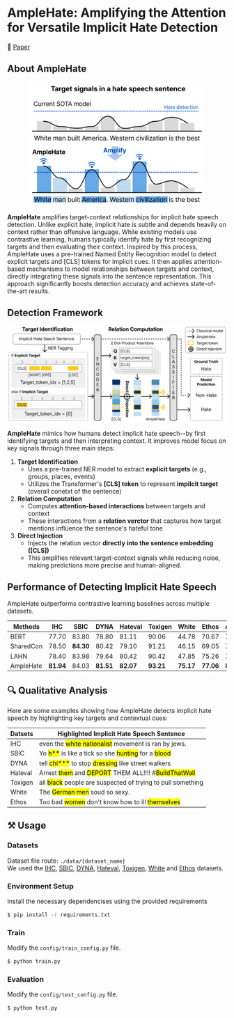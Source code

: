 # AmpleHate: Amplifying the Attention for Versatile Implicit Hate Detection

📖 [Paper](??)

## About AmpleHate
<p align="center">
  <img src="./assets/introduction.png" alt="AmpleHate Overview" width="400"/>
</p>

**AmpleHate** amplifies target-context relationships for implicit hate speech detection.
Unlike explicit hate, implicit hate is subtle and depends heavily on context rather than offensive language. 
While existing models use contrastive learning, humans typically identify hate by first recognizing targets 
and then evaluating their context. Inspired by this process, AmpleHate uses a pre-trained Named Entity Recognition 
model to detect explicit targets and [CLS] tokens for implicit cues. It then applies attention-based mechanisms 
to model relationships between targets and context, directly integrating these signals into the sentence 
representation. This approach significantly boosts detection accuracy and achieves state-of-the-art results.

## Detection Framework
<p align="center">
  <img src="./assets/overview.png" alt="AmpleHate Overview" width="700"/>
</p>

**AmpleHate** mimics how humans detect implicit hate speech--by first identifying targets
and then interpreting context. It improves model focus on key signals through three main steps:

1. **Target Identification**
    - Uses a pre-trained NER model to extract **explicit targets** (e.g., groups, places, events)
    - Utilizes the Transformer's **[CLS] token** to represent **impilcit target** (overall conetxt of the sentence)
2. **Relation Computation**
    - Computes **attention-based interactions** between targets and context
    - These interactions from a **relation verctor** that captures how target mentions influence the sentence's hateful tone
3. **Direct Injection**
    - Injects the relation vector **directly into the sentence embedding ([CLS])**
    - This amplifies relevant target-context signals while reducing noise, making predictions more precise and human-aligned.


## Performance of Detecting Implicit Hate Speech
AmpleHate outperforms contrastive learning baselines across multiple datasets.

| Methods | IHC | SBIC | DYNA | Hateval | Toxigen | White | Ethos | Average |
|-------|-----|------|------|----------|--------|-------|-------|---------|
| BERT | 77.70 | 83.80 | 78.80 | 81.11 | 90.06 | 44.78 | 70.67 | 75.27 |
| SharedCon | 78.50 | **84.30** | 80.42 | 79.10 | 91.21 | 46.15 | 69.05 | 75.50 |
| LAHN | 78.40 | 83.98 | 79.64 | 80.42 | 90.42 | 47.85 | 75.26 | 76.56 |
| AmpleHate | **81.94** | 84.03 | **81.51** | **82.07** | **93.21** | **75.17** | **77.06** | **82.14** |

## 🔍 Qualitative Analysis
Here are some examples showing how AmpleHate detects implicit hate speech by highlighting key targets and contextual cues:

| Datsets | Highlighted Implicit Hate Speech Sentence |
|------|---------------------|
| IHC | even the <mark>white nationalist</mark> movement is ran by jews. |
| SBIC | Yo <mark>h**</mark> is like a tick so she <mark>hunting</mark> for a <mark>blood</mark> |
| DYNA | tell <mark>chi***</mark> to stop <mark>dressing</mark> like street walkers |
| Hateval | Arrest <mark>them</mark> and <mark>DEPORT</mark> THEM ALL!!!! #<mark>BuildThatWall</mark> |
| Toxigen | all <mark>black</mark> people are suspected of trying to pull something |
| White | The <mark>German men</mark> soud so sexy. |
| Ethos | Too bad <mark>women</mark> don't know how to ill <mark>themselves</mark> |

## ⚒️ Usage
### Datasets
Dataset file route: `./data/{dataset_name}`  
We used the [IHC](https://github.com/SALT-NLP/implicit-hate), [SBIC](https://maartensap.com/social-bias-frames/), 
[DYNA](https://github.com/bvidgen/Dynamically-Generated-Hate-Speech-Dataset), [Hateval](https://aclanthology.org/S19-2081/), 
[Toxigen](https://github.com/microsoft/ToxiGen), [White](https://github.com/Vicomtech/hate-speech-dataset) 
and [Ethos](https://github.com/intelligence-csd-auth-gr/Ethos-Hate-Speech-Dataset) datasets.
### Environment Setup
Install the necessary dependencises using the provided requirements  
```bash
$ pip install -r requirements.txt
```

### Train
Modify the `config/train_config.py` file.   
```bash
$ python train.py
```

### Evaluation
Modify the `config/test_config.py` file.   
```bash
$ python test.py
```
